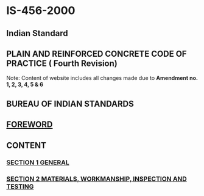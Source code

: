 # IS-456-2000
## Indian Standard  
## PLAIN AND REINFORCED CONCRETE  CODE OF PRACTICE  ( Fourth Revision)
Note: Content of website includes all changes made due to **Amendment no. 1, 2, 3, 4, 5 & 6**
## BUREAU OF INDIAN STANDARDS
## [FOREWORD](Foreword.html)
## CONTENT
### [SECTION 1 GENERAL](Section1.md)
### [SECTION 2 MATERIALS, WORKMANSHIP, INSPECTION AND TESTING](Section2.md)


